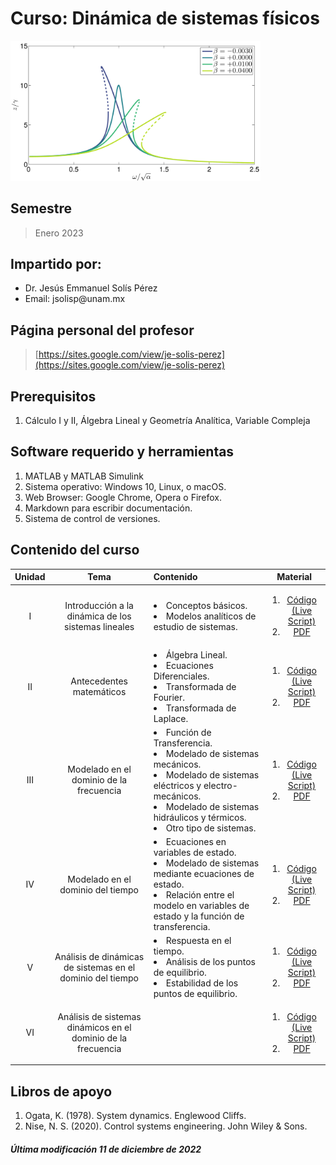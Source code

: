 # Curso: Dinámica de sistemas físicos

<img src="figures/Duffing_frequency.png" alt="isolated" width="400"/>

## Semestre
> Enero 2023

## Impartido por:
<ul>
  <li> Dr. Jesús Emmanuel Solís Pérez </li>
  <li> Email: jsolisp@unam.mx </li>
</ul>

## Página personal del profesor
> [https://sites.google.com/view/je-solis-perez](https://sites.google.com/view/je-solis-perez)

## Prerequisitos
<ol>
 <li>Cálculo I y II, Álgebra Lineal y Geometría Analítica, Variable Compleja </li>
</ol>

## Software requerido y herramientas
<ol>
 <li>MATLAB y MATLAB Simulink</li>
 <li>Sistema operativo: Windows 10, Linux, o macOS.</li>
 <li>Web Browser: Google Chrome, Opera o Firefox.</li>
 <li>Markdown para escribir documentación.</li>
 <li>Sistema de control de versiones.</li>
</ol>

## Contenido del curso

| **Unidad** | **Tema** | **Contenido** | **Material** |
|:---:|:---:|:---|:---:|
| I | Introducción a la dinámica de los sistemas lineales | <li>Conceptos básicos.</li> <li>Modelos analíticos de estudio de sistemas.</li> | <ol><li>[Código (Live Script)](codes/JESP_01_Introduccion_dinamica.ipynb)</li> <li>[PDF](pdf/.pdf)</li> </ol> |
| II | Antecedentes matemáticos | <li>Álgebra Lineal.</li> <li>Ecuaciones Diferenciales.</li> <li> Transformada de Fourier. </li> <li> Transformada de Laplace. </li> | <ol><li>[Código (Live Script)](codes/JESP_02_Antecedentes_mat.ipynb)</li> <li>[PDF](pdf/.ipynb)</li> </ol> |
| III | Modelado en el dominio de la frecuencia | <li> Función de Transferencia. </li> <li> Modelado de sistemas mecánicos. </li> <li> Modelado de sistemas eléctricos y electro-mecánicos. </li> <li> Modelado de sistemas hidráulicos y térmicos. </li> <li> Otro tipo de sistemas. </li> | <ol><li>[Código (Live Script)](codes/JESP_03_Modelado_frec.ipynb)</li> <li>[PDF](pdf/.pdf)</li> </ol> |
| IV | Modelado en el dominio del tiempo | <li> Ecuaciones en variables de estado. </li> <li> Modelado de sistemas mediante ecuaciones de estado. </li> <li> Relación entre el modelo en variables de estado y la función de transferencia. </li> | <ol><li>[Código (Live Script)](codes/.ipynb)</li> <li>[PDF](pdf/.pdf)</li> </ol> |
| V | Análisis de dinámicas de sistemas en el dominio del tiempo | <li> Respuesta en el tiempo. </li> <li> Análisis de los puntos de equilibrio. </li> <li> Estabilidad de los puntos de equilibrio. </li> | <ol><li>[Código (Live Script)](codes/.ipynb)</li> <li>[PDF](pdf/.pdf)</li> </ol> |
| VI | Análisis de sistemas dinámicos en el dominio de la frecuencia | | <ol><li>[Código (Live Script)](codes/.ipynb)</li> <li>[PDF](pdf/.pdf)</li> </ol> |

## Libros de apoyo
<ol>
 <li> Ogata, K. (1978). System dynamics. Englewood Cliffs. </li>
 <li> Nise, N. S. (2020). Control systems engineering. John Wiley & Sons. </li>
</ol>

##### Última modificación 11 de diciembre de 2022
